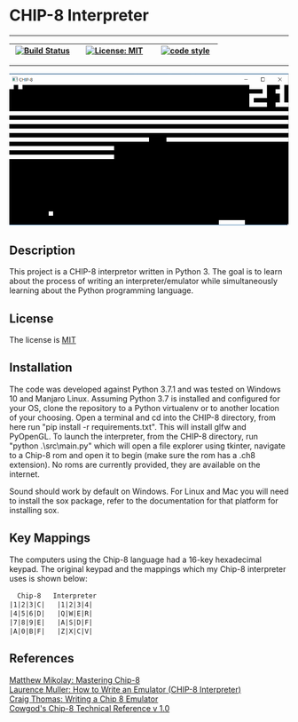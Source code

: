 # CHIP-8 Interpreter

---

| &nbsp;[![Build Status](https://travis-ci.org/IslayLaphroaig/CHIP-8.svg?branch=master)](https://travis-ci.org/IslayLaphroaig/CHIP-8)&nbsp;&nbsp; | &nbsp;&nbsp;[![License: MIT](https://img.shields.io/badge/License-MIT-yellow.svg)](https://opensource.org/licenses/MIT)&nbsp;&nbsp; | &nbsp;&nbsp; [![code style](https://img.shields.io/badge/code%20style-black-000000.svg)](https://github.com/ambv/black)&nbsp;&nbsp; |
|-------|-------|-------|

---

![Breakout](/img/breakout.gif?raw=true)

## Description
This project is a CHIP-8 interpretor written in Python 3. The goal is to learn about the process of writing an interpreter/emulator while simultaneously learning about the Python programming language.

## License
The license is [MIT](https://github.com/IslayLaphroaig/CHIP-8/blob/master/LICENSE)

## Installation
The code was developed against Python 3.7.1 and was tested on Windows 10 and Manjaro Linux. Assuming Python 3.7 is installed and configured for your OS, clone the repository to a Python virtualenv or to another location of your choosing. Open a terminal and cd into the CHIP-8 directory, from here run "pip install -r requirements.txt". This will install glfw and PyOpenGL. To launch the interpreter, from the CHIP-8 directory, run "python .\src\main.py" which will open a file explorer using tkinter, navigate to a Chip-8 rom and open it to begin (make sure the rom has a .ch8 extension). No roms are currently provided, they are available on the internet.

Sound should work by default on Windows. For Linux and Mac you will need to install the sox package, refer to the documentation for that platform for installing sox.

## Key Mappings
The computers using the Chip-8 language had a 16-key hexadecimal keypad. The original keypad and the mappings which my Chip-8 interpreter uses is shown below:

	  Chip-8   Interpreter
	|1|2|3|C|   |1|2|3|4|
	|4|5|6|D|   |Q|W|E|R|
	|7|8|9|E|   |A|S|D|F|
	|A|0|B|F|   |Z|X|C|V|


## References
[Matthew Mikolay: Mastering Chip-8](http://mattmik.com/files/chip8/mastering/chip8.html)<br/>
[Laurence Muller: How to Write an Emulator (CHIP-8 Interpreter)](http://www.multigesture.net/articles/how-to-write-an-emulator-chip-8-interpreter/)<br/>
[Craig Thomas: Writing a Chip 8 Emulator](http://craigthomas.ca/blog/2014/06/21/writing-a-chip-8-emulator-part-1/)<br/>
[Cowgod's Chip-8 Technical Reference v 1.0](http://devernay.free.fr/hacks/chip8/C8TECH10.HTM)<br/>
